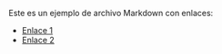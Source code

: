 Este es un ejemplo de archivo Markdown con enlaces:

- [Enlace 1](enlace1.txt)
- [Enlace 2](enlace2.txt)
